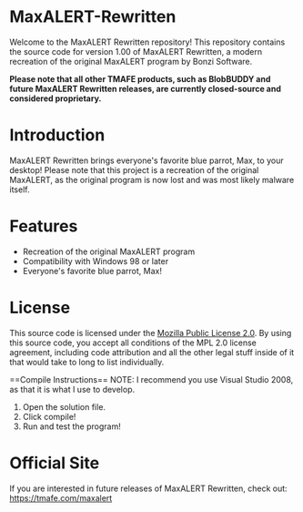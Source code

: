 # MaxALERT-Rewritten
Welcome to the MaxALERT Rewritten repository! This repository contains the source code for version 1.00 of MaxALERT Rewritten, a modern recreation of the original MaxALERT program by Bonzi Software.

<b>Please note that all other TMAFE products, such as BlobBUDDY and future MaxALERT Rewritten releases, are currently closed-source and considered proprietary.</b>

# Introduction
MaxALERT Rewritten brings everyone's favorite blue parrot, Max, to your desktop! Please note that this project is a recreation of the original MaxALERT, as the original program is now lost and was most likely malware itself.

# Features
* Recreation of the original MaxALERT program
* Compatibility with Windows 98 or later
* Everyone's favorite blue parrot, Max!

# License
This source code is licensed under the [Mozilla Public License 2.0](https://github.com/Konnor88/maxalert-rewritten/blob/master/LICENSE). By using this source code, you accept all conditions of the MPL 2.0 license agreement, including code attribution and all the other legal stuff inside of it that would take to long to list individually.

==Compile Instructions==
NOTE: I recommend you use Visual Studio 2008, as that it is what I use to develop.
1. Open the solution file.
2. Click compile!
3. Run and test the program!
   
# Official Site
If you are interested in future releases of MaxALERT Rewritten, check out: https://tmafe.com/maxalert
